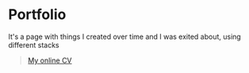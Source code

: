 # Portfolio
It's a page with things I created over time and I was exited about, using different stacks

>[My online CV](http://ksulourgeio.gr/TheoJohn/)
